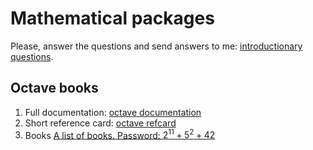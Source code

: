 # Mathematical packages

Please, answer the questions and send answers to me: [introductionary questions](form.html).

## Octave books

1. Full documentation: [octave documentation](https://octave.org/octave.pdf)
1. Short reference card: [octave refcard](https://web.ti.bfh.ch/~sha1/Octave/refcard-a4.pdf)
1. Books [A list of books. Password: $2^11+5^2+42$](https://yadi.sk/d/jVorBlW1ANh_OA)
